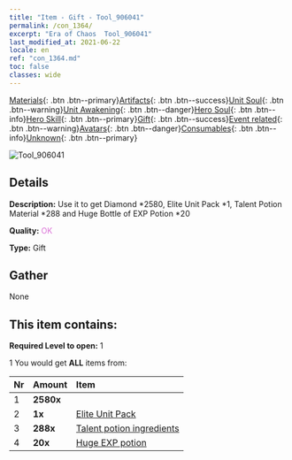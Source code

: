 ```yaml
---
title: "Item - Gift - Tool_906041"
permalink: /con_1364/
excerpt: "Era of Chaos  Tool_906041"
last_modified_at: 2021-06-22
locale: en
ref: "con_1364.md"
toc: false
classes: wide
---
```

 [Materials](/Items/){: .btn .btn--primary}[Artifacts](/Items/Artifacts/){: .btn .btn--success}[Unit Soul](/Items/UnitSoul/){: .btn .btn--warning}[Unit Awakening](/Items/UnitAwakening/){: .btn .btn--danger}[Hero Soul](/Items/HeroSoul/){: .btn .btn--info}[Hero Skill](/Items/HeroSkill/){: .btn .btn--primary}[Gift](/Items/Gift/){: .btn .btn--success}[Event related](/Items/Events/){: .btn .btn--warning}[Avatars](/Items/Avatars/){: .btn .btn--danger}[Consumables](/Items/Consumables/){: .btn .btn--info}[Unknown](/Items/Unknown/){: .btn .btn--primary}

 ![Tool_906041](/images/t/i_907116.png)

## Details
 **Description:** Use it to get Diamond *2580, Elite Unit Pack *1, Talent Potion Material *288 and Huge Bottle of EXP Potion *20

 **Quality:** <span style="color: #DA70D6">OK</span>

 **Type:** Gift

## Gather

  None

## This item contains:

 **Required Level to open:** 1

 1 You would get **ALL** items  from:

  | Nr | Amount |     Item    |
  |:---|:-------|:------------|
  | 1 |  **2580x** | <i class="fas fa-gem"/> |  | 
  | 2 |  **1x** | [Elite Unit Pack](/Items/con_1365/) |  | 
  | 3 |  **288x** | [Talent potion ingredients](/Items/con_1120/) |  | 
  | 4 |  **20x** | [Huge EXP potion](/Items/con_703/) |  | 

